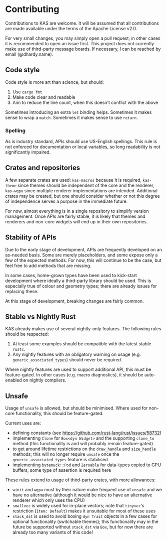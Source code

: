 Contributing
========

Contributions to KAS are welcome. It will be assumed that all
contributions are made available under the terms of the Apache License v2.0.

For very small changes, you may simply open a pull request; in other cases it
is recommended to open an issue first. This project does not currently make use
of third-party message boards.
If necessary, I can be reached by email (@dhardy.name).


Code style
---------

Code style is more art than science, but should:

1.  Use `cargo fmt`
2.  Make code clear and readable
3.  Aim to reduce the line count, when this doesn't conflict with the above

Sometimes introducing an extra `let` binding helps. Sometimes it makes sense
to wrap a `match`. Sometimes it makes sense to use `return`.

### Spelling

As is industry standard, APIs should use US-English spellings.
This rule is not enforced for documentation or local variables,
so long readability is not significantly impaired.


Crates and repositories
--------------------------

A few separate crates are used: `kas-macros` because it is required,
`kas-theme` since themes should be independent of the core and the renderer,
`kas-wgpu` since multiple renderer implementations are intended. Additional
crates may be created, but one should consider whether or not this degree of
independence serves a purpose in the immediate future.

For now, almost everything is in a single repository to simplify version
management. Once APIs are fairly stable, it is likely that themes and renderers
and non-core widgets will end up in their own repositories.


Stability of APIs
-----------------------

Due to the early stage of development, APIs are frequently developed on an
as-needed basis. Some are merely placeholders, and some expose only a few of
the expected methods. For now, this will continue to be the case, but feel free
to add methods that are missing.

In some cases, home-grown types have been used to kick-start development where
ideally a third-party library should be used. This is especially true of colour
and geometry types; there are already issues for replacing these.

At this stage of development, breaking changes are fairly common.


Stable vs Nightly Rust
--------------------

KAS already makes use of several nightly-only features.
The following rules should be respected:

1.  At least some examples should be compatible with the latest stable `rustc`.
2.  Any nightly features with an obligatory warning on usage (e.g.
    `generic_associated_types`) should never be required.

Where nightly features are used to support additional API, this must be
feature-gated. In other cases (e.g. macro diagnostics), it should be
auto-enabled on nightly compilers.


Unsafe
------

Usage of `unsafe` is allowed, but should be minimised. Where used for non-core
functionality, this should be feature-gated. 

Current uses are:

-   defining constants (see https://github.com/rust-lang/rust/issues/58732)
-   implementing `Clone` for `Box<dyn Widget>` and the supporting `clone_to`
    method (this functionality is and will probably remain feature-gated)
-   to get around lifetime restrictions on the `draw_handle` and `size_handle`
    methods; this will no longer require `unsafe` once the
    `generic_associated_types` feature is stabilised
-   implementing `bytemuck::Pod` and `Zeroable` for data-types copied to GPU
    buffers; some type of assertion is required here

These rules extend to usage of third-party crates, with more allowances:

-    `winit` and `wgpu` must by their nature make frequent use of `unsafe` and
    we have no alternative (although it would be nice to have an alternative
    renderer which only uses the CPU)
-   `smallvec` is widely used for in-place vectors; note that `tinyvec`'s
    restriction (`Item: Default`) makes it unsuitable for most of these uses
-   `stack_dst` is used to avoid boxing `dyn Trait` objects in a few cases for
    optional functionality (switchable themes); this functionality may in the
    future be supported without `stack_dst` via `Box`, but for now there are
    already too many variants of this code!

